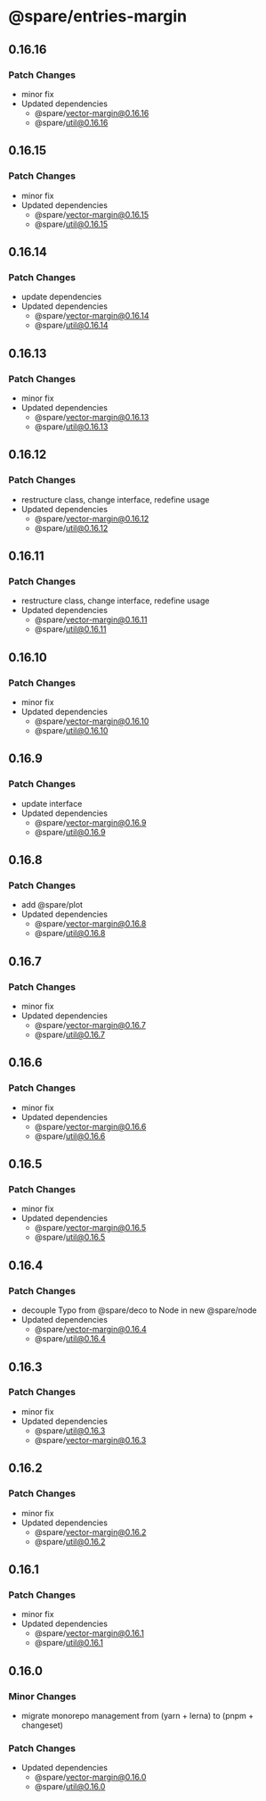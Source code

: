 # @spare/entries-margin

## 0.16.16

### Patch Changes

- minor fix
- Updated dependencies
  - @spare/vector-margin@0.16.16
  - @spare/util@0.16.16

## 0.16.15

### Patch Changes

- minor fix
- Updated dependencies
  - @spare/vector-margin@0.16.15
  - @spare/util@0.16.15

## 0.16.14

### Patch Changes

- update dependencies
- Updated dependencies
  - @spare/vector-margin@0.16.14
  - @spare/util@0.16.14

## 0.16.13

### Patch Changes

- minor fix
- Updated dependencies
  - @spare/vector-margin@0.16.13
  - @spare/util@0.16.13

## 0.16.12

### Patch Changes

- restructure class, change interface, redefine usage
- Updated dependencies
  - @spare/vector-margin@0.16.12
  - @spare/util@0.16.12

## 0.16.11

### Patch Changes

- restructure class, change interface, redefine usage
- Updated dependencies
  - @spare/vector-margin@0.16.11
  - @spare/util@0.16.11

## 0.16.10

### Patch Changes

- minor fix
- Updated dependencies
  - @spare/vector-margin@0.16.10
  - @spare/util@0.16.10

## 0.16.9

### Patch Changes

- update interface
- Updated dependencies
  - @spare/vector-margin@0.16.9
  - @spare/util@0.16.9

## 0.16.8

### Patch Changes

- add @spare/plot
- Updated dependencies
  - @spare/vector-margin@0.16.8
  - @spare/util@0.16.8

## 0.16.7

### Patch Changes

- minor fix
- Updated dependencies
  - @spare/vector-margin@0.16.7
  - @spare/util@0.16.7

## 0.16.6

### Patch Changes

- minor fix
- Updated dependencies
  - @spare/vector-margin@0.16.6
  - @spare/util@0.16.6

## 0.16.5

### Patch Changes

- minor fix
- Updated dependencies
  - @spare/vector-margin@0.16.5
  - @spare/util@0.16.5

## 0.16.4

### Patch Changes

- decouple Typo from @spare/deco to Node in new @spare/node
- Updated dependencies
  - @spare/vector-margin@0.16.4
  - @spare/util@0.16.4

## 0.16.3

### Patch Changes

- minor fix
- Updated dependencies
  - @spare/util@0.16.3
  - @spare/vector-margin@0.16.3

## 0.16.2

### Patch Changes

- minor fix
- Updated dependencies
  - @spare/vector-margin@0.16.2
  - @spare/util@0.16.2

## 0.16.1

### Patch Changes

- minor fix
- Updated dependencies
  - @spare/vector-margin@0.16.1
  - @spare/util@0.16.1

## 0.16.0

### Minor Changes

- migrate monorepo management from (yarn + lerna) to (pnpm + changeset)

### Patch Changes

- Updated dependencies
  - @spare/vector-margin@0.16.0
  - @spare/util@0.16.0
